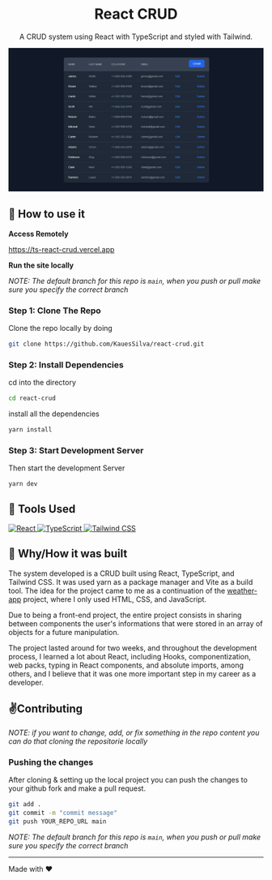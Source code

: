 <div align="center">
    <h1>React CRUD</h1>
    <p>A CRUD system using React with TypeScript and styled with Tailwind.</p>
</div>

![](https://raw.githubusercontent.com/KauesSilva/react-crud/main/src/assets/project-background.png)

## 🚀 How to use it

**Access Remotely**

<a href="https://ts-react-crud.vercel.app" target="_blank">https://ts-react-crud.vercel.app</a>

**Run the site locally**

_NOTE: The default branch for this repo is `main`, when you push or pull make sure you specify the correct branch_

### Step 1: Clone The Repo

Clone the repo locally by doing

```bash
git clone https://github.com/KauesSilva/react-crud.git
```

### Step 2: Install Dependencies

cd into the directory

```bash
cd react-crud
```

install all the dependencies
```bash
yarn install
```

### Step 3: Start Development Server

Then start the development Server
```
yarn dev
```

## 🔧 Tools Used

<div align="left">
    <a href="https://pt-br.reactjs.org/" target="_blank">
        <img alt="React" src="https://img.shields.io/badge/React-20232A?style=for-the-badge&logo=react&logoColor=61DAFB" />
    </a>
    <a href="https://www.typescriptlang.org/docs/" target="_blank">
        <img alt="TypeScript" src="https://img.shields.io/badge/TypeScript-007ACC?style=for-the-badge&logo=typescript&logoColor=white" />
    </a>
    <a href="https://tailwindcss.com/" target="_blank">
        <img alt="Tailwind CSS" src="https://img.shields.io/badge/Tailwind_CSS-38B2AC?style=for-the-badge&logo=tailwind-css&logoColor=white" />
    </a>
</div>

## 📕 Why/How it was built

The system developed is a CRUD built using React, TypeScript, and Tailwind CSS. It was used yarn as a package manager and Vite as a build tool. The idea for the project came to me as a continuation of the [weather-app](https://github.com/KauesSilva/weather-app) project, where I only used HTML, CSS, and JavaScript.

Due to being a front-end project, the entire project consists in sharing between components the user's informations that were stored in an array of objects for a future manipulation.

The project lasted around for two weeks, and throughout the development process, I learned a lot about React, including Hooks, componentization, web packs, typing in React components, and absolute imports, among others, and I believe that it was one more important step in my career as a developer.

## ✌️Contributing

*NOTE: if you want to change, add, or fix something in the repo content you can do that cloning the repositorie locally*


### Pushing the changes

After cloning & setting up the local project you can push the changes to your github fork and make a pull request.

```bash
git add .
git commit -m "commit message"
git push YOUR_REPO_URL main
```

_NOTE: The default branch for this repo is `main`, when you push or pull make sure you specify the correct branch_

------

Made with ❤️
